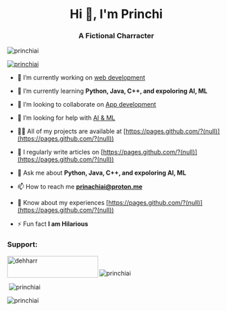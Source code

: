 <h1 align="center">Hi 👋, I'm Princhi</h1>
<h3 align="center">A Fictional Charracter</h3>

<p align="left"> <img src="https://komarev.com/ghpvc/?username=princhiai&label=Profile%20views&color=0e75b6&style=flat" alt="princhiai" /> </p>

<p align="left"> <a href="https://twitter.com/princhiai" target="blank"><img src="https://img.shields.io/twitter/follow/princhiai?logo=twitter&style=for-the-badge" alt="princhiai" /></a> </p>

- 🔭 I’m currently working on [web development](https://pages.github.com/?(null))

- 🌱 I’m currently learning **Python, Java, C++, and expoloring AI, ML**

- 👯 I’m looking to collaborate on [App development](https://pages.github.com/?(null))

- 🤝 I’m looking for help with [AI & ML](https://pages.github.com/?(null))

- 👨‍💻 All of my projects are available at [https://pages.github.com/?(null)](https://pages.github.com/?(null))

- 📝 I regularly write articles on [https://pages.github.com/?(null)](https://pages.github.com/?(null))

- 💬 Ask me about **Python, Java, C++, and expoloring AI, ML**

- 📫 How to reach me **prinachiai@proton.me**

- 📄 Know about my experiences [https://pages.github.com/?(null)](https://pages.github.com/?(null))

- ⚡ Fun fact **I am Hilarious**

<h3 align="left">Support:</h3>
<p><a href="https://www.buymeacoffee.com/dehharr"> <img align="left" src="https://cdn.buymeacoffee.com/buttons/v2/default-yellow.png" height="50" width="210" alt="dehharr" /></a></p>

<br>

<p><img align="left" src="https://github-readme-stats.vercel.app/api/top-langs?username=princhiai&show_icons=true&locale=en&layout=compact" alt="princhiai" /></p>


<br>


<p>&nbsp;<img align="center" src="https://github-readme-stats.vercel.app/api?username=princhiai&show_icons=true&locale=en" alt="princhiai" /></p>

<p><img align="center" src="https://github-readme-streak-stats.herokuapp.com/?user=princhiai&" alt="princhiai" /></p>

